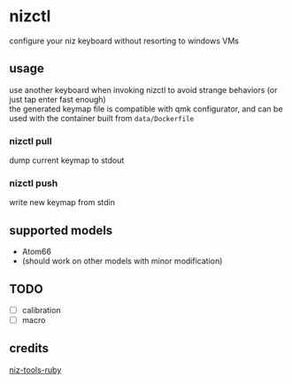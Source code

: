 # nizctl
configure your niz keyboard without resorting to windows VMs

## usage
use another keyboard when invoking nizctl to avoid strange behaviors (or just tap enter fast enough)  
the generated keymap file is compatible with qmk configurator, and can be used with the container built from `data/Dockerfile`  

### nizctl pull
dump current keymap to stdout

### nizctl push
write new keymap from stdin

## supported models
- Atom66
- (should work on other models with minor modification)

## TODO
- [ ] calibration
- [ ] macro

## credits
[niz-tools-ruby](https://github.com/cho45/niz-tools-ruby)
